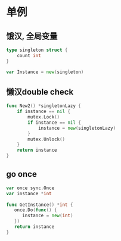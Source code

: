 # 单例

## 饿汉, 全局变量
```go
type singleton struct {
    count int
}

var Instance = new(singleton)
```

## 懒汉double check

```go
func New2() *singletonLazy {
    if instance == nil {
        mutex.Lock()
        if instance == nil {
            instance = new(singletonLazy)
        }
        mutex.Unlock()
    }
    return instance
}
```

## go once

```go
var once sync.Once  
var instance *int  
  
func GetInstance() *int {  
   once.Do(func() {  
      instance = new(int)  
   })   
   return instance  
}
```